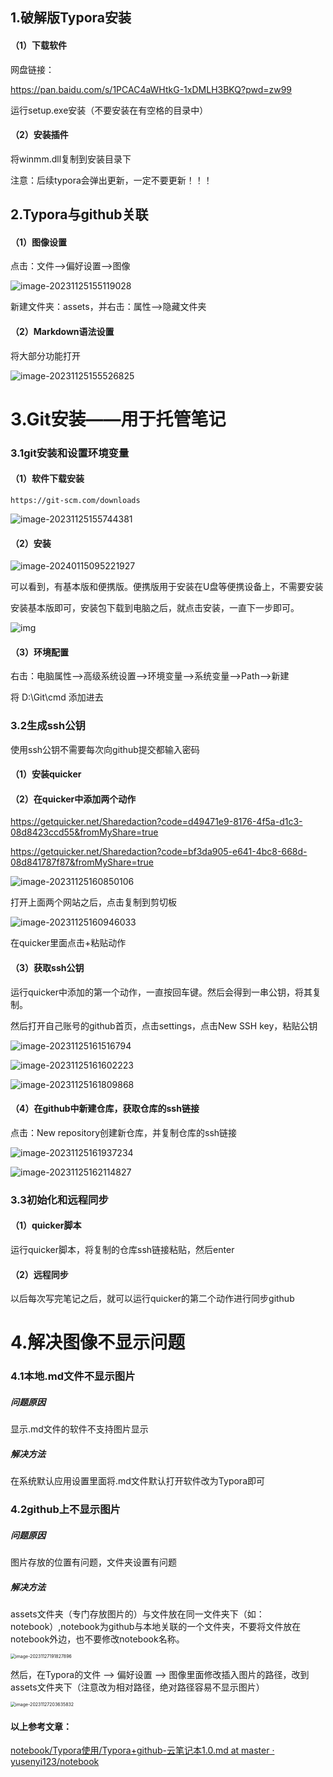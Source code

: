 ## 1.破解版Typora安装

#### （1）下载软件

网盘链接：

https://pan.baidu.com/s/1PCAC4aWHtkG-1xDMLH3BKQ?pwd=zw99

运行setup.exe安装（不要安装在有空格的目录中）

#### （2）安装插件

将winmm.dll复制到安装目录下

注意：后续typora会弹出更新，一定不要更新！！！

## 2.Typora与github关联

#### （1）图像设置

点击：文件-->偏好设置-->图像

![image-20231125155119028](../assets/image-20231125155119028.png)

 新建文件夹：assets，并右击：属性-->隐藏文件夹

#### （2）Markdown语法设置

将大部分功能打开

![image-20231125155526825](../assets/image-20231125155526825.png)

# 3.Git安装——用于托管笔记

### 3.1git安装和设置环境变量

#### （1）软件下载安装

```
https://git-scm.com/downloads
```

![image-20231125155744381](../assets/image-20231125155744381.png)

#### （2）安装

![image-20240115095221927](assets/image-20240115095221927.png)

可以看到，有基本版和便携版。便携版用于安装在U盘等便携设备上，不需要安装

安装基本版即可，安装包下载到电脑之后，就点击安装，一直下一步即可。

![img](assets/v2-aaaa44474c3317d8fc257200b23e8672_720w.webp)

#### （3）环境配置

右击：电脑属性-->高级系统设置-->环境变量-->系统变量-->Path-->新建

将  D:\Git\cmd  添加进去

### 3.2生成ssh公钥

使用ssh公钥不需要每次向github提交都输入密码

#### （1）安装quicker

#### （2）在quicker中添加两个动作

https://getquicker.net/Sharedaction?code=d49471e9-8176-4f5a-d1c3-08d8423ccd55&fromMyShare=true

https://getquicker.net/Sharedaction?code=bf3da905-e641-4bc8-668d-08d841787f87&fromMyShare=true

![image-20231125160850106](../assets/image-20231125160850106.png)

打开上面两个网站之后，点击复制到剪切板

![image-20231125160946033](../assets/image-20231125160946033.png)



在quicker里面点击+粘贴动作

#### （3）获取ssh公钥

运行quicker中添加的第一个动作，一直按回车键。然后会得到一串公钥，将其复制。

然后打开自己账号的github首页，点击settings，点击New SSH key，粘贴公钥

![image-20231125161516794](../assets/image-20231125161516794.png)

![image-20231125161602223](../assets/image-20231125161602223.png)

![image-20231125161809868](../assets/image-20231125161809868.png)

#### （4）在github中新建仓库，获取仓库的ssh链接

点击：New repository创建新仓库，并复制仓库的ssh链接

![image-20231125161937234](../assets/image-20231125161937234.png)

![image-20231125162114827](../assets/image-20231125162114827.png)

### 3.3初始化和远程同步

#### （1）quicker脚本

运行quicker脚本，将复制的仓库ssh链接粘贴，然后enter

#### （2）远程同步

以后每次写完笔记之后，就可以运行quicker的第二个动作进行同步github



# 4.解决图像不显示问题

### 4.1本地.md文件不显示图片

##### 问题原因

显示.md文件的软件不支持图片显示

##### 解决方法

在系统默认应用设置里面将.md文件默认打开软件改为Typora即可

### 4.2github上不显示图片

##### 问题原因

图片存放的位置有问题，文件夹设置有问题

##### 解决方法

assets文件夹（专门存放图片的）与文件放在同一文件夹下（如：notebook）,notebook为github与本地关联的一个文件夹，不要将文件放在notebook外边，也不要修改notebook名称。

<img src="../assets/image-20231127191827896.png" alt="image-20231127191827896" style="zoom:50%;" />

然后，在Typora的文件 --> 偏好设置 --> 图像里面修改插入图片的路径，改到assets文件夹下（注意改为相对路径，绝对路径容易不显示图片）

<img src="assets/image-20231127203635832.png" alt="image-20231127203635832" style="zoom:50%;" />



#### 以上参考文章：

[notebook/Typora使用/Typora+github-云笔记本1.0.md at master · yusenyi123/notebook](https://github.com/yusenyi123/notebook/blob/master/Typora使用/Typora%2Bgithub-云笔记本1.0.md)

